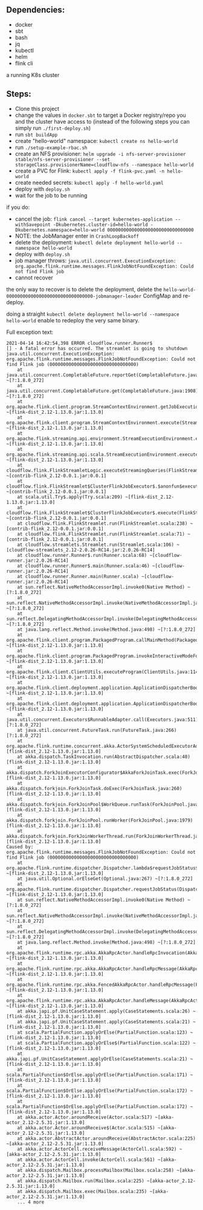 
## Dependencies:

 - docker
 - sbt
 - bash
 - jq
 - kubectl
 - helm
 - flink cli

a running K8s cluster

## Steps:

 - Clone this project
 - change the values in `docker.sbt` to target a Docker registry/repo you and the cluster have access to
(instead of the following steps you can simply run `./first-deploy.sh`)
 - run `sbt buildApp`
 - create "hello-world" namespace: `kubectl create ns hello-world`
 - run `./setup-example-rbac.sh`
 - create an NFS provisioner: `helm upgrade -i nfs-server-provisioner stable/nfs-server-provisioner --set storageClass.provisionerName=cloudflow-nfs --namespace hello-world`
 - create a PVC for Flink: `kubectl apply -f flink-pvc.yaml -n hello-world`
 - create needed secrets: `kubectl apply -f hello-world.yaml`
 - deploy with `deploy.sh`
 - wait for the job to be running

 if you do:
 - cancel the job: `flink cancel --target kubernetes-application --withSavepoint -Dkubernetes.cluster-id=hello-world -Dkubernetes.namespace=hello-world 00000000000000000000000000000000`
 - NOTE: the JobManager enter in `CrashLoopBackoff`
 - delete the deployment: `kubectl delete deployment hello-world --namespace hello-world`
 - deploy with `deploy.sh`
 - job manager throws: `java.util.concurrent.ExecutionException: org.apache.flink.runtime.messages.FlinkJobNotFoundException: Could not find Flink job`
 - cannot recover

the only way to recover is to delete the deployment, delete the `hello-world-00000000000000000000000000000000-jobmanager-leader` ConfigMap and re-deploy.

doing a straight `kubectl delete deployment hello-world --namespace hello-world` enable to redeploy the very same binary.


Full exception text:
```
2021-04-14 16:42:54,398 ERROR cloudflow.runner.Runner$                                     [] - A fatal error has occurred. The streamlet is going to shutdown
java.util.concurrent.ExecutionException: org.apache.flink.runtime.messages.FlinkJobNotFoundException: Could not find Flink job (00000000000000000000000000000000)
	at java.util.concurrent.CompletableFuture.reportGet(CompletableFuture.java:357) ~[?:1.8.0_272]
	at java.util.concurrent.CompletableFuture.get(CompletableFuture.java:1908) ~[?:1.8.0_272]
	at org.apache.flink.client.program.StreamContextEnvironment.getJobExecutionResult(StreamContextEnvironment.java:123) ~[flink-dist_2.12-1.13.0.jar:1.13.0]
	at org.apache.flink.client.program.StreamContextEnvironment.execute(StreamContextEnvironment.java:80) ~[flink-dist_2.12-1.13.0.jar:1.13.0]
	at org.apache.flink.streaming.api.environment.StreamExecutionEnvironment.execute(StreamExecutionEnvironment.java:1839) ~[flink-dist_2.12-1.13.0.jar:1.13.0]
	at org.apache.flink.streaming.api.scala.StreamExecutionEnvironment.execute(StreamExecutionEnvironment.scala:801) ~[flink-dist_2.12-1.13.0.jar:1.13.0]
	at cloudflow.flink.FlinkStreamletLogic.executeStreamingQueries(FlinkStreamlet.scala:413) ~[contrib-flink_2.12-0.0.1.jar:0.0.1]
	at cloudflow.flink.FlinkStreamlet$ClusterFlinkJobExecutor$.$anonfun$execute$3(FlinkStreamlet.scala:284) ~[contrib-flink_2.12-0.0.1.jar:0.0.1]
	at scala.util.Try$.apply(Try.scala:209) ~[flink-dist_2.12-1.13.0.jar:1.13.0]
	at cloudflow.flink.FlinkStreamlet$ClusterFlinkJobExecutor$.execute(FlinkStreamlet.scala:284) ~[contrib-flink_2.12-0.0.1.jar:0.0.1]
	at cloudflow.flink.FlinkStreamlet.run(FlinkStreamlet.scala:238) ~[contrib-flink_2.12-0.0.1.jar:0.0.1]
	at cloudflow.flink.FlinkStreamlet.run(FlinkStreamlet.scala:71) ~[contrib-flink_2.12-0.0.1.jar:0.0.1]
	at cloudflow.streamlets.Streamlet.run(Streamlet.scala:106) ~[cloudflow-streamlets_2.12-2.0.26-RC14.jar:2.0.26-RC14]
	at cloudflow.runner.Runner$.run(Runner.scala:68) ~[cloudflow-runner.jar:2.0.26-RC14]
	at cloudflow.runner.Runner$.main(Runner.scala:46) ~[cloudflow-runner.jar:2.0.26-RC14]
	at cloudflow.runner.Runner.main(Runner.scala) ~[cloudflow-runner.jar:2.0.26-RC14]
	at sun.reflect.NativeMethodAccessorImpl.invoke0(Native Method) ~[?:1.8.0_272]
	at sun.reflect.NativeMethodAccessorImpl.invoke(NativeMethodAccessorImpl.java:62) ~[?:1.8.0_272]
	at sun.reflect.DelegatingMethodAccessorImpl.invoke(DelegatingMethodAccessorImpl.java:43) ~[?:1.8.0_272]
	at java.lang.reflect.Method.invoke(Method.java:498) ~[?:1.8.0_272]
	at org.apache.flink.client.program.PackagedProgram.callMainMethod(PackagedProgram.java:355) ~[flink-dist_2.12-1.13.0.jar:1.13.0]
	at org.apache.flink.client.program.PackagedProgram.invokeInteractiveModeForExecution(PackagedProgram.java:222) ~[flink-dist_2.12-1.13.0.jar:1.13.0]
	at org.apache.flink.client.ClientUtils.executeProgram(ClientUtils.java:114) ~[flink-dist_2.12-1.13.0.jar:1.13.0]
	at org.apache.flink.client.deployment.application.ApplicationDispatcherBootstrap.runApplicationEntryPoint(ApplicationDispatcherBootstrap.java:242) ~[flink-dist_2.12-1.13.0.jar:1.13.0]
	at org.apache.flink.client.deployment.application.ApplicationDispatcherBootstrap.lambda$runApplicationAsync$1(ApplicationDispatcherBootstrap.java:212) ~[flink-dist_2.12-1.13.0.jar:1.13.0]
	at java.util.concurrent.Executors$RunnableAdapter.call(Executors.java:511) [?:1.8.0_272]
	at java.util.concurrent.FutureTask.run(FutureTask.java:266) [?:1.8.0_272]
	at org.apache.flink.runtime.concurrent.akka.ActorSystemScheduledExecutorAdapter$ScheduledFutureTask.run(ActorSystemScheduledExecutorAdapter.java:159) [flink-dist_2.12-1.13.0.jar:1.13.0]
	at akka.dispatch.TaskInvocation.run(AbstractDispatcher.scala:40) [flink-dist_2.12-1.13.0.jar:1.13.0]
	at akka.dispatch.ForkJoinExecutorConfigurator$AkkaForkJoinTask.exec(ForkJoinExecutorConfigurator.scala:44) [flink-dist_2.12-1.13.0.jar:1.13.0]
	at akka.dispatch.forkjoin.ForkJoinTask.doExec(ForkJoinTask.java:260) [flink-dist_2.12-1.13.0.jar:1.13.0]
	at akka.dispatch.forkjoin.ForkJoinPool$WorkQueue.runTask(ForkJoinPool.java:1339) [flink-dist_2.12-1.13.0.jar:1.13.0]
	at akka.dispatch.forkjoin.ForkJoinPool.runWorker(ForkJoinPool.java:1979) [flink-dist_2.12-1.13.0.jar:1.13.0]
	at akka.dispatch.forkjoin.ForkJoinWorkerThread.run(ForkJoinWorkerThread.java:107) [flink-dist_2.12-1.13.0.jar:1.13.0]
Caused by: org.apache.flink.runtime.messages.FlinkJobNotFoundException: Could not find Flink job (00000000000000000000000000000000)
	at org.apache.flink.runtime.dispatcher.Dispatcher.lambda$requestJobStatus$15(Dispatcher.java:608) ~[flink-dist_2.12-1.13.0.jar:1.13.0]
	at java.util.Optional.orElseGet(Optional.java:267) ~[?:1.8.0_272]
	at org.apache.flink.runtime.dispatcher.Dispatcher.requestJobStatus(Dispatcher.java:602) ~[flink-dist_2.12-1.13.0.jar:1.13.0]
	at sun.reflect.NativeMethodAccessorImpl.invoke0(Native Method) ~[?:1.8.0_272]
	at sun.reflect.NativeMethodAccessorImpl.invoke(NativeMethodAccessorImpl.java:62) ~[?:1.8.0_272]
	at sun.reflect.DelegatingMethodAccessorImpl.invoke(DelegatingMethodAccessorImpl.java:43) ~[?:1.8.0_272]
	at java.lang.reflect.Method.invoke(Method.java:498) ~[?:1.8.0_272]
	at org.apache.flink.runtime.rpc.akka.AkkaRpcActor.handleRpcInvocation(AkkaRpcActor.java:305) ~[flink-dist_2.12-1.13.0.jar:1.13.0]
	at org.apache.flink.runtime.rpc.akka.AkkaRpcActor.handleRpcMessage(AkkaRpcActor.java:212) ~[flink-dist_2.12-1.13.0.jar:1.13.0]
	at org.apache.flink.runtime.rpc.akka.FencedAkkaRpcActor.handleRpcMessage(FencedAkkaRpcActor.java:77) ~[flink-dist_2.12-1.13.0.jar:1.13.0]
	at org.apache.flink.runtime.rpc.akka.AkkaRpcActor.handleMessage(AkkaRpcActor.java:158) ~[flink-dist_2.12-1.13.0.jar:1.13.0]
	at akka.japi.pf.UnitCaseStatement.apply(CaseStatements.scala:26) ~[flink-dist_2.12-1.13.0.jar:1.13.0]
	at akka.japi.pf.UnitCaseStatement.apply(CaseStatements.scala:21) ~[flink-dist_2.12-1.13.0.jar:1.13.0]
	at scala.PartialFunction.applyOrElse(PartialFunction.scala:123) ~[flink-dist_2.12-1.13.0.jar:1.13.0]
	at scala.PartialFunction.applyOrElse$(PartialFunction.scala:122) ~[flink-dist_2.12-1.13.0.jar:1.13.0]
	at akka.japi.pf.UnitCaseStatement.applyOrElse(CaseStatements.scala:21) ~[flink-dist_2.12-1.13.0.jar:1.13.0]
	at scala.PartialFunction$OrElse.applyOrElse(PartialFunction.scala:171) ~[flink-dist_2.12-1.13.0.jar:1.13.0]
	at scala.PartialFunction$OrElse.applyOrElse(PartialFunction.scala:172) ~[flink-dist_2.12-1.13.0.jar:1.13.0]
	at scala.PartialFunction$OrElse.applyOrElse(PartialFunction.scala:172) ~[flink-dist_2.12-1.13.0.jar:1.13.0]
	at akka.actor.Actor.aroundReceive(Actor.scala:517) ~[akka-actor_2.12-2.5.31.jar:1.13.0]
	at akka.actor.Actor.aroundReceive$(Actor.scala:515) ~[akka-actor_2.12-2.5.31.jar:1.13.0]
	at akka.actor.AbstractActor.aroundReceive(AbstractActor.scala:225) ~[akka-actor_2.12-2.5.31.jar:1.13.0]
	at akka.actor.ActorCell.receiveMessage(ActorCell.scala:592) ~[akka-actor_2.12-2.5.31.jar:1.13.0]
	at akka.actor.ActorCell.invoke(ActorCell.scala:561) ~[akka-actor_2.12-2.5.31.jar:1.13.0]
	at akka.dispatch.Mailbox.processMailbox(Mailbox.scala:258) ~[akka-actor_2.12-2.5.31.jar:1.13.0]
	at akka.dispatch.Mailbox.run(Mailbox.scala:225) ~[akka-actor_2.12-2.5.31.jar:1.13.0]
	at akka.dispatch.Mailbox.exec(Mailbox.scala:235) ~[akka-actor_2.12-2.5.31.jar:1.13.0]
	... 4 more
```
